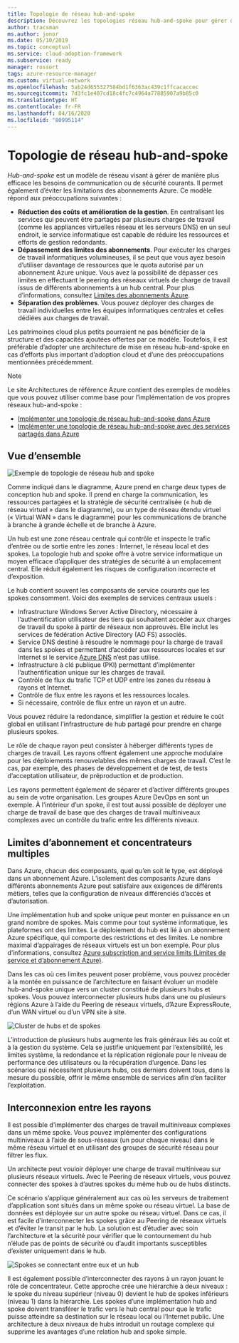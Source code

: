 ```yaml
---
title: Topologie de réseau hub-and-spoke
description: Découvrez les topologies réseau hub-and-spoke pour gérer de manière plus efficace les exigences de communication ou de sécurité courantes.
author: tracsman
ms.author: jonor
ms.date: 05/10/2019
ms.topic: conceptual
ms.service: cloud-adoption-framework
ms.subservice: ready
manager: rossort
tags: azure-resource-manager
ms.custom: virtual-network
ms.openlocfilehash: 5ab24d655327584bd1f6363ac439c1ffcacaccec
ms.sourcegitcommit: 7d3fc1e407cd18c4fc7c4964a77885907a9b85c0
ms.translationtype: HT
ms.contentlocale: fr-FR
ms.lasthandoff: 04/16/2020
ms.locfileid: "80995114"
---
```

<!-- cSpell:ignore tracsman jonor rossort NVAs -->

# <a name="hub-and-spoke-network-topology"></a>Topologie de réseau hub-and-spoke

*Hub-and-spoke* est un modèle de réseau visant à gérer de manière plus efficace les besoins de communication ou de sécurité courants. Il permet également d’éviter les limitations des abonnements Azure. Ce modèle répond aux préoccupations suivantes :

- **Réduction des coûts et amélioration de la gestion**. En centralisant les services qui peuvent être partagés par plusieurs charges de travail (comme les appliances virtuelles réseau et les serveurs DNS) en un seul endroit, le service informatique est capable de réduire les ressources et efforts de gestion redondants.
- **Dépassement des limites des abonnements**. Pour exécuter les charges de travail informatiques volumineuses, il se peut que vous ayez besoin d’utiliser davantage de ressources que le quota autorisé par un abonnement Azure unique. Vous avez la possibilité de dépasser ces limites en effectuant le peering des réseaux virtuels de charge de travail issus de différents abonnements à un hub central. Pour plus d’informations, consultez [Limites des abonnements Azure](https://docs.microsoft.com/azure/azure-resource-manager/management/azure-subscription-service-limits).
- **Séparation des problèmes**. Vous pouvez déployer des charges de travail individuelles entre les équipes informatiques centrales et celles dédiées aux charges de travail.

Les patrimoines cloud plus petits pourraient ne pas bénéficier de la structure et des capacités ajoutées offertes par ce modèle. Toutefois, il est préférable d’adopter une architecture de mise en réseau hub-and-spoke en cas d’efforts plus important d’adoption cloud et d’une des préoccupations mentionnées précédemment.

> [!NOTE]
> Le site Architectures de référence Azure contient des exemples de modèles que vous pouvez utiliser comme base pour l’implémentation de vos propres réseaux hub-and-spoke :
>
> - [Implémenter une topologie de réseau hub-and-spoke dans Azure](https://docs.microsoft.com/azure/architecture/reference-architectures/hybrid-networking/hub-spoke)
> - [Implémenter une topologie de réseau hub-and-spoke avec des services partagés dans Azure](https://docs.microsoft.com/azure/architecture/reference-architectures/hybrid-networking/shared-services)

## <a name="overview"></a>Vue d’ensemble

![Exemple de topologie de réseau hub and spoke][1]

Comme indiqué dans le diagramme, Azure prend en charge deux types de conception hub and spoke. Il prend en charge la communication, les ressources partagées et la stratégie de sécurité centralisée (« hub de réseau virtuel » dans le diagramme), ou un type de réseau étendu virtuel (« Virtual WAN » dans le diagramme) pour les communications de branche à branche à grande échelle et de branche à Azure.

Un hub est une zone réseau centrale qui contrôle et inspecte le trafic d’entrée ou de sortie entre les zones : Internet, le réseau local et des spokes. La topologie hub and spoke offre à votre service informatique un moyen efficace d’appliquer des stratégies de sécurité à un emplacement central. Elle réduit également les risques de configuration incorrecte et d’exposition.

Le hub contient souvent les composants de service courants que les spokes consomment. Voici des exemples de services centraux usuels :

- Infrastructure Windows Server Active Directory, nécessaire à l’authentification utilisateur des tiers qui souhaitent accéder aux charges de travail du spoke à partir de réseaux non approuvés. Elle inclut les services de fédération Active Directory (AD FS) associés.
- Service DNS destiné à résoudre le nommage pour la charge de travail dans les spokes et permettant d’accéder aux ressources locales et sur Internet si le service [Azure DNS](https://docs.microsoft.com/azure/dns/dns-overview) n’est pas utilisé.
- Infrastructure à clé publique (PKI) permettant d’implémenter l’authentification unique sur les charges de travail.
- Contrôle de flux du trafic TCP et UDP entre les zones du réseau à rayons et Internet.
- Contrôle de flux entre les rayons et les ressources locales.
- Si nécessaire, contrôle de flux entre un rayon et un autre.

Vous pouvez réduire la redondance, simplifier la gestion et réduire le coût global en utilisant l’infrastructure de hub partagé pour prendre en charge plusieurs spokes.

Le rôle de chaque rayon peut consister à héberger différents types de charges de travail. Les rayons offrent également une approche modulaire pour les déploiements renouvelables des mêmes charges de travail. C’est le cas, par exemple, des phases de développement et de test, de tests d’acceptation utilisateur, de préproduction et de production.

Les rayons permettent également de séparer et d’activer différents groupes au sein de votre organisation. Les groupes Azure DevOps en sont un exemple. À l’intérieur d’un spoke, il est tout aussi possible de déployer une charge de travail de base que des charges de travail multiniveaux complexes avec un contrôle du trafic entre les différents niveaux.

## <a name="subscription-limits-and-multiple-hubs"></a>Limites d’abonnement et concentrateurs multiples

Dans Azure, chacun des composants, quel qu’en soit le type, est déployé dans un abonnement Azure. L’isolement des composants Azure dans différents abonnements Azure peut satisfaire aux exigences de différents métiers, telles que la configuration de niveaux différenciés d’accès et d’autorisation.

Une implémentation hub and spoke unique peut monter en puissance en un grand nombre de spokes. Mais comme pour tout système informatique, les plateformes ont des limites. Le déploiement du hub est lié à un abonnement Azure spécifique, qui comporte des restrictions et des limites. Le nombre maximal d’appairages de réseaux virtuels est un bon exemple. Pour plus d’informations, consultez [Azure subscription and service limits (Limites de service et d’abonnement Azure)](https://docs.microsoft.com/azure/azure-resource-manager/management/azure-subscription-service-limits).

Dans les cas où ces limites peuvent poser problème, vous pouvez procéder à la montée en puissance de l’architecture en faisant évoluer un modèle hub-and-spoke unique vers un cluster constitué de plusieurs hubs et spokes. Vous pouvez interconnecter plusieurs hubs dans une ou plusieurs régions Azure à l’aide du Peering de réseaux virtuels, d’Azure ExpressRoute, d’un WAN virtuel ou d’un VPN site à site.

![Cluster de hubs et de spokes][2]

L’introduction de plusieurs hubs augmente les frais généraux liés au coût et à la gestion du système. Cela se justifie uniquement par l’extensibilité, les limites système, la redondance et la réplication régionale pour le niveau de performance des utilisateurs ou la récupération d’urgence. Dans les scénarios qui nécessitent plusieurs hubs, ces derniers doivent tous, dans la mesure du possible, offrir le même ensemble de services afin d’en faciliter l’exploitation.

## <a name="interconnection-between-spokes"></a>Interconnexion entre les rayons

Il est possible d’implémenter des charges de travail multiniveaux complexes dans un même spoke. Vous pouvez implémenter des configurations multiniveaux à l’aide de sous-réseaux (un pour chaque niveau) dans le même réseau virtuel et en utilisant des groupes de sécurité réseau pour filtrer les flux.

Un architecte peut vouloir déployer une charge de travail multiniveau sur plusieurs réseaux virtuels. Avec le Peering de réseaux virtuels, vous pouvez connecter des spokes à d’autres spokes du même hub ou de hubs distincts.

Ce scénario s’applique généralement aux cas où les serveurs de traitement d’application sont situés dans un même spoke ou réseau virtuel. La base de données est déployée sur un autre spoke ou réseau virtuel. Dans ce cas, il est facile d’interconnecter les spokes grâce au Peering de réseaux virtuels et d’éviter le transit par le hub. La solution est d’étudier avec soin l’architecture et la sécurité pour vérifier que le contournement du hub n’élude pas de points de sécurité ou d’audit importants susceptibles d’exister uniquement dans le hub.

![Spokes se connectant entre eux et un hub][3]

Il est également possible d’interconnecter des rayons à un rayon jouant le rôle de concentrateur. Cette approche crée une hiérarchie à deux niveaux : le spoke du niveau supérieur (niveau 0) devient le hub de spokes inférieurs (niveau 1) dans la hiérarchie. Les spokes d’une implémentation hub and spoke doivent transférer le trafic vers le hub central pour que le trafic puisse atteindre sa destination sur le réseau local ou l’Internet public. Une architecture à deux niveaux de hubs introduit un routage complexe qui supprime les avantages d’une relation hub and spoke simple.

<!-- images -->

[1]: ../../_images/azure-best-practices/network-hub-spoke-high-level.png "Exemple de haut niveau de hub-and-spoke"
[2]: ../../_images/azure-best-practices/network-hub-spokes-cluster.png "Cluster de concentrateurs et de rayons"
[3]: ../../_images/azure-best-practices/network-spoke-to-spoke.png "Rayon à rayon"
